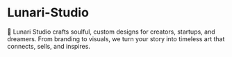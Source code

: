 # Lunari-Studio
🌙 Lunari Studio crafts soulful, custom designs for creators, startups, and dreamers. From branding to visuals, we turn your story into timeless art that connects, sells, and inspires.
